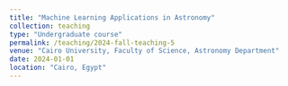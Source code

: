 ```yaml
---
title: "Machine Learning Applications in Astronomy"
collection: teaching
type: "Undergraduate course"
permalink: /teaching/2024-fall-teaching-5
venue: "Cairo University, Faculty of Science, Astronomy Department"
date: 2024-01-01
location: "Cairo, Egypt"
---
```

<!-- 
This is a description of a teaching experience. You can use markdown like any other post.

Heading 1
======

Heading 2
======

Heading 3
====== -->